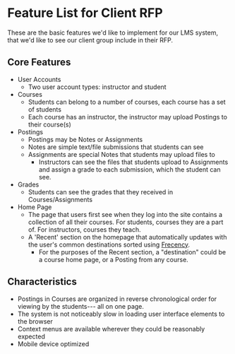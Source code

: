 Feature List for Client RFP
===========================

These are the basic features we'd like to implement for our LMS system, that we'd like to
see our client group include in their RFP.

## Core Features

- User Accounts
  - Two user account types: instructor and student
- Courses
  - Students can belong to a number of courses, each course has a set of students
  - Each course has an instructor, the instructor may upload Postings to their course(s)
- Postings
  - Postings may be Notes or Assignments
  - Notes are simple text/file submissions that students can see
  - Assignments are special Notes that students may upload files to
    - Instructors can see the files that students upload to Assignments and assign a grade
to each submission, which the student can see.
- Grades
  - Students can see the grades that they received in Courses/Assignments
- Home Page
  - The page that users first see when they log into the site contains a collection
of all their courses. For students, courses they are a part of. For instructors, courses
they teach.
  - A 'Recent' section on the homepage that automatically updates with the user's common
destinations sorted using [Frecency](https://en.wikipedia.org/wiki/Frecency).
    - For the purposes of the Recent section, a "destination" could be a course home page,
or a Posting from any course.

## Characteristics

- Postings in Courses are organized in reverse chronological order for viewing by the students---
all on one page.
- The system is not noticeably slow in loading user interface elements to the browser
- Context menus are available wherever they could be reasonably expected
- Mobile device optimized
